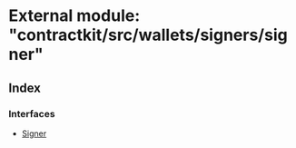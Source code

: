 # External module: "contractkit/src/wallets/signers/signer"

## Index

### Interfaces

* [Signer](../interfaces/_contractkit_src_wallets_signers_signer_.signer.md)
